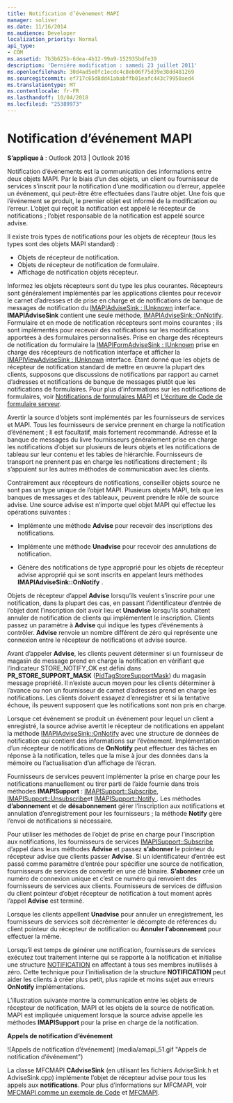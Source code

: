 ```yaml
---
title: Notification d’événement MAPI
manager: soliver
ms.date: 11/16/2014
ms.audience: Developer
localization_priority: Normal
api_type:
- COM
ms.assetid: 7b3b625b-6dea-4b12-99a9-152935bdfe39
description: 'Derniére modification : samedi 23 juillet 2011'
ms.openlocfilehash: 30d4ad5e0fc1ecdc4c8eb06f75d39e38dd481269
ms.sourcegitcommit: ef717c65d8dd41ababffb01eafc443c79950aed4
ms.translationtype: MT
ms.contentlocale: fr-FR
ms.lasthandoff: 10/04/2018
ms.locfileid: "25389973"
---
```

# <a name="event-notification-in-mapi"></a>Notification d’événement MAPI

**S’applique à** : Outlook 2013 | Outlook 2016 
  
Notification d’événements est la communication des informations entre deux objets MAPI. Par le biais d’un des objets, un client ou fournisseur de services s’inscrit pour la notification d’une modification ou d’erreur, appelée un événement, qui peut-être être effectuées dans l’autre objet. Une fois que l’événement se produit, le premier objet est informé de la modification ou l’erreur. L’objet qui reçoit la notification est appelé le récepteur de notifications ; l’objet responsable de la notification est appelé source advise.
  
Il existe trois types de notifications pour les objets de récepteur (tous les types sont des objets MAPI standard) :
  
- Objets de récepteur de notification.   
- Objets de récepteur de notification de formulaire.  
- Affichage de notification objets récepteur.
    
Informez les objets récepteurs sont du type les plus courantes. Récepteurs sont généralement implémentés par les applications clientes pour recevoir le carnet d’adresses et de prise en charge et de notifications de banque de messages de notification du [IMAPIAdviseSink : IUnknown](imapiadvisesinkiunknown.md) interface. **IMAPIAdviseSink** contient une seule méthode, [IMAPIAdviseSink::OnNotify](imapiadvisesink-onnotify.md). Formulaire et en mode de notification récepteurs sont moins courantes ; ils sont implémentés pour recevoir des notifications sur les modifications apportées à des formulaires personnalisés. Prise en charge des récepteurs de notification du formulaire la [IMAPIFormAdviseSink : IUnknown](imapiformadvisesinkiunknown.md) prise en charge des récepteurs de notification interface et afficher la [IMAPIViewAdviseSink : IUnknown](imapiviewadvisesinkiunknown.md) interface. Étant donné que les objets de récepteur de notification standard de mettre en œuvre la plupart des clients, supposons que discussions de notifications par rapport au carnet d’adresses et notifications de banque de messages plutôt que les notifications de formulaires. Pour plus d’informations sur les notifications de formulaires, voir [Notifications de formulaires MAPI](mapi-forms-notifications.md) et [L’écriture de Code de formulaire serveur](writing-form-server-code.md).
  
Avertir la source d’objets sont implémentés par les fournisseurs de services et MAPI. Tous les fournisseurs de service prennent en charge la notification d’événement ; Il est facultatif, mais fortement recommandé. Adresse et la banque de messages du livre fournisseurs généralement prise en charge les notifications d’objet sur plusieurs de leurs objets et les notifications de tableau sur leur contenu et les tables de hiérarchie. Fournisseurs de transport ne prennent pas en charge les notifications directement ; ils s’appuient sur les autres méthodes de communication avec les clients.
  
Contrairement aux récepteurs de notifications, conseiller objets source ne sont pas un type unique de l’objet MAPI. Plusieurs objets MAPI, tels que les banques de messages et des tableaux, peuvent prendre le rôle de source advise. Une source advise est n’importe quel objet MAPI qui effectue les opérations suivantes :
  
- Implémente une méthode **Advise** pour recevoir des inscriptions des notifications. 
    
- Implémente une méthode **Unadvise** pour recevoir des annulations de notification. 
    
- Génère des notifications de type approprié pour les objets de récepteur advise approprié qui se sont inscrits en appelant leurs méthodes **IMAPIAdviseSink::OnNotify** . 
    
Objets de récepteur d’appel **Advise** lorsqu’ils veulent s’inscrire pour une notification, dans la plupart des cas, en passant l’identificateur d’entrée de l’objet dont l’inscription doit avoir lieu et **Unadvise** lorsqu’ils souhaitent annuler de notification de clients qui implémentent le inscription. Clients passez un paramètre à **Advise** qui indique les types d’événements à contrôler. **Advise** renvoie un nombre différent de zéro qui représente une connexion entre le récepteur de notifications et advise source. 
  
Avant d’appeler **Advise**, les clients peuvent déterminer si un fournisseur de magasin de message prend en charge la notification en vérifiant que l’indicateur STORE_NOTIFY_OK est défini dans **PR_STORE_SUPPORT_MASK** ([PidTagStoreSupportMask](pidtagstoresupportmask-canonical-property.md)) du magasin message propriété. Il n’existe aucun moyen pour les clients déterminer à l’avance ou non un fournisseur de carnet d’adresses prend en charge les notifications. Les clients doivent essayez d’enregistrer et si la tentative échoue, ils peuvent supposent que les notifications sont non pris en charge.
  
Lorsque cet événement se produit un événement pour lequel un client a enregistré, la source advise avertit le récepteur de notifications en appelant la méthode [IMAPIAdviseSink::OnNotify](imapiadvisesink-onnotify.md) avec une structure de données de notification qui contient des informations sur l’événement. Implémentation d’un récepteur de notifications de **OnNotify** peut effectuer des tâches en réponse à la notification, telles que la mise à jour des données dans la mémoire ou l’actualisation d’un affichage de l’écran. 
  
Fournisseurs de services peuvent implémenter la prise en charge pour les notifications manuellement ou tirer parti de l’aide fournie dans trois méthodes **IMAPISupport** : [IMAPISupport::Subscribe](imapisupport-subscribe.md), [IMAPISupport::Unsubscribe](imapisupport-unsubscribe.md)et [IMAPISupport::Notify ](imapisupport-notify.md). Les méthodes **d’abonnement** et de **désabonnement** gérer l’inscription aux notifications et annulation d’enregistrement pour les fournisseurs ; la méthode **Notify** gère l’envoi de notifications si nécessaire. 
  
Pour utiliser les méthodes de l’objet de prise en charge pour l’inscription aux notifications, les fournisseurs de services [IMAPISupport::Subscribe](imapisupport-subscribe.md) d’appel dans leurs méthodes **Advise** et passez **s’abonner** le pointeur du récepteur advise que clients passer **Advise**. Si un identificateur d’entrée est passé comme paramètre d’entrée pour spécifier une source de notification, fournisseurs de services de convertir en une clé binaire. **S’abonner** crée un numéro de connexion unique et c’est ce numéro qui renvoient des fournisseurs de services aux clients. Fournisseurs de services de diffusion du client pointeur d’objet récepteur de notification à tout moment après l’appel **Advise** est terminé. 
  
Lorsque les clients appellent **Unadvise** pour annuler un enregistrement, les fournisseurs de services soit décrémenter le décompte de références du client pointeur du récepteur de notification ou **Annuler l’abonnement** pour effectuer la même. 
  
Lorsqu’il est temps de générer une notification, fournisseurs de services exécutez tout traitement interne qui se rapporte à la notification et initialise une structure [NOTIFICATION](notification.md) en affectant à tous ses membres inutilisés à zéro. Cette technique pour l’initialisation de la structure **NOTIFICATION** peut aider les clients à créer plus petit, plus rapide et moins sujet aux erreurs **OnNotify** implémentations. 
  
L’illustration suivante montre la communication entre les objets de récepteur de notification, MAPI et les objets de la source de notification. MAPI est impliquée uniquement lorsque la source advise appelle les méthodes **IMAPISupport** pour la prise en charge de la notification. 
  
**Appels de notification d’événement**
  
![Appels de notification d’événement] (media/amapi_51.gif "Appels de notification d’événement")
  
La classe MFCMAPI **CAdviseSink** (en utilisant les fichiers AdviseSink.h et AdviseSink.cpp) implémente l’objet de récepteur advise pour tous les appels aux **notifications**. Pour plus d’informations sur MFCMAPI, voir [MFCMAPI comme un exemple de Code](mfcmapi-as-a-code-sample.md) et [MFCMAPI](https://go.microsoft.com/fwlink/?LinkId=124154).
  

